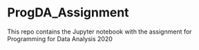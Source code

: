 # ProgDA_Assignment
This repo contains the Jupyter notebook with the assignment for Programming for Data Analysis 2020
